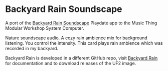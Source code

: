 
# Backyard Rain Soundscape

A port of the [Backyard Rain Soundscape](https://briandorsey.itch.io/backyard-rain-soundscape) Playdate app to the Music Thing Modular Workshop System Computer. 

Nature soundscape audio. A cozy rain ambience mix for background listening. You control the intensity. This card plays rain ambience which was recorded in my backyard. 

Backyard Rain is developed in a different GitHub repo, visit [Backyard Rain](https://codeberg.org/briandorsey/mtmws_cards/src/branch/main/backyard_rain) for documentation and to download releases of the UF2 image. 
